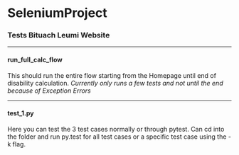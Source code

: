 # SeleniumProject

### Tests Bituach Leumi Website

---

#### run_full_calc_flow

This should run the entire flow starting from the Homepage until end of disability calculation.
_Currently only runs a few tests and not until the end because of Exception Errors_

---

#### test_1.py

Here you can test the 3 test cases normally or through pytest.
Can cd into the folder and run py.test for all test cases or a specific test case using the -k flag.
